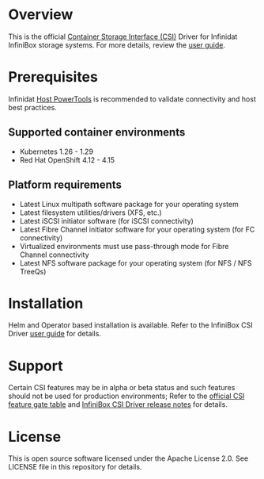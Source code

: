 # Overview
  This is the official [Container Storage Interface (CSI)](https://kubernetes-csi.github.io/docs/) Driver for Infinidat InfiniBox storage systems. For more details, review the [user guide](https://support.infinidat.com/hc/en-us/articles/10106070174749).

# Prerequisites
  Infinidat [Host PowerTools](https://repo.infinidat.com/home/main-stable#host-power-tools) is recommended to validate connectivity and host best practices.

## Supported container environments
  - Kubernetes 1.26 - 1.29
  - Red Hat OpenShift 4.12 - 4.15

## Platform requirements
  - Latest Linux multipath software package for your operating system
  - Latest filesystem utilities/drivers (XFS, etc.)
  - Latest iSCSI initiator software (for iSCSI connectivity)
  - Latest Fibre Channel initiator software for your operating system (for FC connectivity)
  - Virtualized environments must use pass-through mode for Fibre Channel connectivity
  - Latest NFS software package for your operating system (for NFS / NFS TreeQs)
 
# Installation
  Helm and Operator based installation is available. Refer to the InfiniBox CSI Driver [user guide](https://support.infinidat.com/hc/en-us/articles/10106070174749) for details.

# Support
   Certain CSI features may be in alpha or beta status and such features should not be used for production environments; Refer to the [official CSI feature gate table](https://kubernetes.io/docs/reference/command-line-tools-reference/feature-gates/) and [InfiniBox CSI Driver release notes](https://support.infinidat.com/hc/en-us/articles/10106069979293) for details.

# License
  This is open source software licensed under the Apache License 2.0. See LICENSE file in this repository for details.
